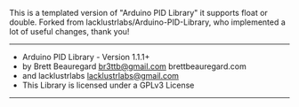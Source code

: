 This is a templated version of "Arduino PID Library" it supports float or double. Forked from lacklustrlabs/Arduino-PID-Library, who implemented a lot of useful changes, thank you!

***************************************************************
* Arduino PID Library - Version 1.1.1+
* by Brett Beauregard <br3ttb@gmail.com> brettbeauregard.com
* and lacklustrlabs <lacklustrlabs@gmail.com>
* This Library is licensed under a GPLv3 License
***************************************************************
